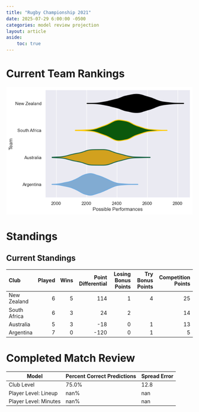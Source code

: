 ```yaml
---  
title: "Rugby Championship 2021"  
date: 2025-07-29 6:00:00 -0500  
categories: model review projection  
layout: article  
aside:  
    toc: true  
---
```

# Current Team Rankings


![Club Rankings](plots/rankings_Rugby_Championship_2021.png)
# Standings

## Current Standings


| Club         |   Played |   Wins |   Point Differential |   Losing Bonus Points |   Try Bonus Points |   Competition Points |
|:-------------|---------:|-------:|---------------------:|----------------------:|-------------------:|---------------------:|
| New Zealand  |        6 |      5 |                  114 |                     1 |                  4 |                   25 |
| South Africa |        6 |      3 |                   24 |                     2 |                    |                   14 |
| Australia    |        5 |      3 |                  -18 |                     0 |                  1 |                   13 |
| Argentina    |        7 |      0 |                 -120 |                     0 |                  1 |                    5 |



# Completed Match Review


| Model | Percent Correct Predictions | Spread Error |
| ------ | ------ | ------ |
| Club Level | 75.0% | 12.8 |
| Player Level: Lineup | nan% | nan |
| Player Level: Minutes | nan% | nan |

